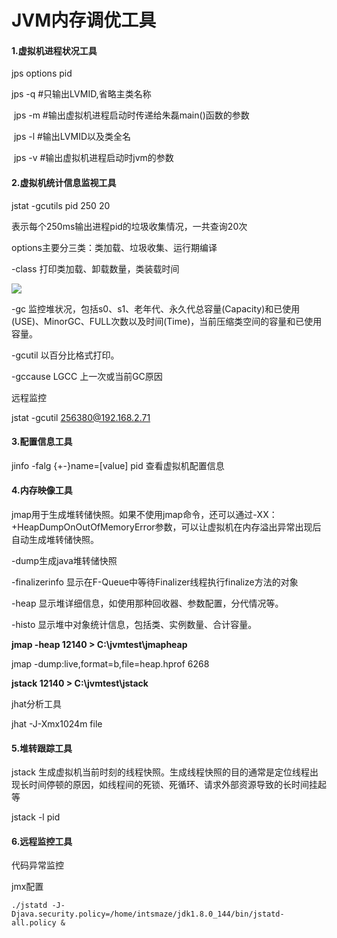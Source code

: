 # JVM内存调优工具

#### 1.虚拟机进程状况工具

jps options pid

jps -q #只输出LVMID,省略主类名称

​ jps -m #输出虚拟机进程启动时传递给朱磊main()函数的参数

​ jps -l #输出LVMID以及类全名

​ jps -v #输出虚拟机进程启动时jvm的参数

#### 2.虚拟机统计信息监视工具

jstat -gcutils pid 250 20

表示每个250ms输出进程pid的垃圾收集情况，一共查询20次

options主要分三类：类加载、垃圾收集、运行期编译

\-class 打印类加载、卸载数量，类装载时间

![](../../.gitbook/assets/06\_05\_01.png)

\-gc 监控堆状况，包括s0、s1、老年代、永久代总容量(Capacity)和已使用(USE)、MinorGC、FULL次数以及时间(Time)，当前压缩类空间的容量和已使用容量。

\-gcutil 以百分比格式打印。

\-gccause LGCC 上一次或当前GC原因

远程监控

jstat -gcutil 256380@192.168.2.71

#### 3.配置信息工具

jinfo -falg {+-}name=\[value] pid 查看虚拟机配置信息

#### 4.内存映像工具

jmap用于生成堆转储快照。如果不使用jmap命令，还可以通过-XX：+HeapDumpOnOutOfMemoryError参数，可以让虚拟机在内存溢出异常出现后自动生成堆转储快照。

\-dump生成java堆转储快照

\-finalizerinfo 显示在F-Queue中等待Finalizer线程执行finalize方法的对象

\-heap 显示堆详细信息，如使用那种回收器、参数配置，分代情况等。

\-histo 显示堆中对象统计信息，包括类、实例数量、合计容量。

**jmap -heap 12140 > C:\jvmtest\jmapheap**

jmap -dump:live,format=b,file=heap.hprof 6268

**jstack 12140 > C:\jvmtest\jstack**

jhat分析工具

jhat -J-Xmx1024m file

#### 5.堆转跟踪工具

jstack 生成虚拟机当前时刻的线程快照。生成线程快照的目的通常是定位线程出现长时间停顿的原因，如线程间的死锁、死循环、请求外部资源导致的长时间挂起等

jstack -l pid

#### 6.远程监控工具

代码异常监控

jmx配置

```
./jstatd -J-Djava.security.policy=/home/intsmaze/jdk1.8.0_144/bin/jstatd-all.policy &
```
